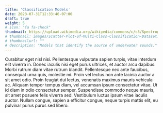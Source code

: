 ```yaml
---
title: 'Classification Models'
date: 2023-07-31T12:33:46-07:00
draft: true
weight: 5
# icon: "fa fa-check"
thumbnail: https://upload.wikimedia.org/wikipedia/commons/c/c5/Spectrogram-19thC.png #https://orca.research.sfu.ca/catalogue/home-media/S01-J,L-1.jpg
# thumbnail: images/Scatter-Plot-of-Multi-Class-Classification-Dataset.webp
# thumbnailurl: ""
# description: "Models that identify the source of underwater sounds."
---
```


Curabitur eget nisl nisi. Pellentesque vulputate sapien turpis, vitae interdum elit viverra in. Donec iaculis nisi eget purus ultrices, et auctor arcu dapibus. Morbi rutrum diam vitae rutrum blandit. Pellentesque nec ante faucibus, consequat urna quis, molestie mi. Proin vel lectus non ante lacinia auctor a sit amet odio. Proin feugiat dui lectus, venenatis maximus mauris vehicula ac. Aliquam tempor tempus diam, vel accumsan ipsum consectetur vitae. Ut id diam in odio consectetur semper. Suspendisse commodo neque mauris, sit amet posuere felis viverra sed. Vestibulum luctus ipsum vitae iaculis auctor. Nullam congue, sapien a efficitur congue, neque turpis mattis elit, eu pulvinar purus purus sed libero.

